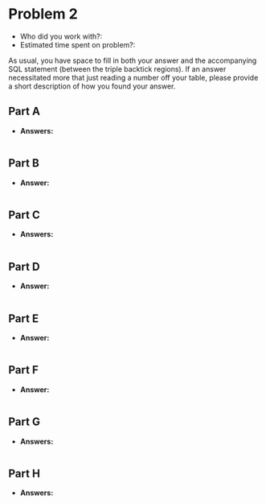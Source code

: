 # Problem 2
- Who did you work with?:
- Estimated time spent on problem?:

As usual, you have space to fill in both your answer and the accompanying SQL statement (between the triple backtick regions). If an answer necessitated more that just reading a number off your table, please provide a short description of how you found your answer.

## Part A
- **Answers:**
```sql

```

## Part B
- **Answer:**
```sql

```

## Part C
- **Answers:**
```sql

```

## Part D
- **Answer:**
```sql

```

## Part E
- **Answer:**
```sql

```

## Part F
- **Answer:**
```sql

```

## Part G
- **Answers:**
```sql

```

## Part H
- **Answers:**
```sql

```

